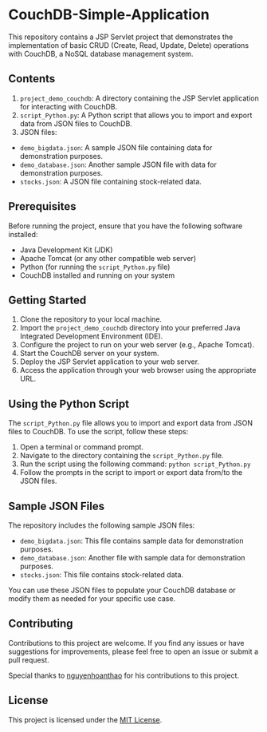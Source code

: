 # CouchDB-Simple-Application

This repository contains a JSP Servlet project that demonstrates the implementation of basic CRUD (Create, Read, Update, Delete) operations with CouchDB, a NoSQL database management system.

## Contents

1. `project_demo_couchdb`: A directory containing the JSP Servlet application for interacting with CouchDB.
2. `script_Python.py`: A Python script that allows you to import and export data from JSON files to CouchDB.
3. JSON files:
  - `demo_bigdata.json`: A sample JSON file containing data for demonstration purposes.
  - `demo_database.json`: Another sample JSON file with data for demonstration purposes.
  - `stocks.json`: A JSON file containing stock-related data.

## Prerequisites

Before running the project, ensure that you have the following software installed:

- Java Development Kit (JDK)
- Apache Tomcat (or any other compatible web server)
- Python (for running the `script_Python.py` file)
- CouchDB installed and running on your system

## Getting Started

1. Clone the repository to your local machine.
2. Import the `project_demo_couchdb` directory into your preferred Java Integrated Development Environment (IDE).
3. Configure the project to run on your web server (e.g., Apache Tomcat).
4. Start the CouchDB server on your system.
5. Deploy the JSP Servlet application to your web server.
6. Access the application through your web browser using the appropriate URL.

## Using the Python Script

The `script_Python.py` file allows you to import and export data from JSON files to CouchDB. To use the script, follow these steps:

1. Open a terminal or command prompt.
2. Navigate to the directory containing the `script_Python.py` file.
3. Run the script using the following command: `python script_Python.py`
4. Follow the prompts in the script to import or export data from/to the JSON files.

## Sample JSON Files

The repository includes the following sample JSON files:

- `demo_bigdata.json`: This file contains sample data for demonstration purposes.
- `demo_database.json`: Another file with sample data for demonstration purposes.
- `stocks.json`: This file contains stock-related data.

You can use these JSON files to populate your CouchDB database or modify them as needed for your specific use case.

## Contributing

Contributions to this project are welcome. If you find any issues or have suggestions for improvements, please feel free to open an issue or submit a pull request.

Special thanks to [nguyenhoanthao](https://github.com/nguyenhoanthao) for his contributions to this project.

## License

This project is licensed under the [MIT License](LICENSE).
